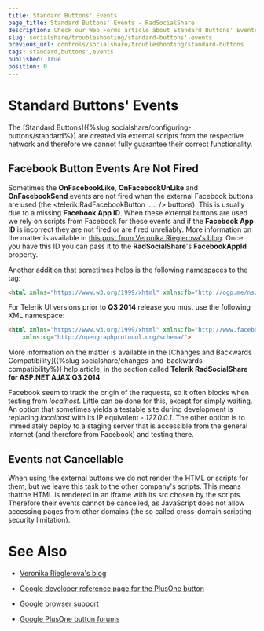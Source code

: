 ```yaml
---
title: Standard Buttons' Events
page_title: Standard Buttons' Events - RadSocialShare
description: Check our Web Forms article about Standard Buttons' Events.
slug: socialshare/troubleshooting/standard-buttons'-events
previous_url: controls/socialshare/troubleshooting/standard-buttons
tags: standard,buttons',events
published: True
position: 0
---
```


# Standard Buttons' Events



The [Standard Buttons]({%slug socialshare/configuring-buttons/standard%}) are created via external scripts from the respective network and therefore we cannot fully guarantee their correct functionality.

## Facebook Button Events Are Not Fired

Sometimes the **OnFacebookLike**, **OnFacebookUnLike** and **OnFacebookSend** events are not fired when the external Facebook buttons are used (the <telerik:RadFacebookButton ..... /> buttons). This is usually due to a missing **Facebook App ID**. When these external buttons are used we rely on scripts from Facebook for these events and if the **Facebook App ID** is incorrect they are not fired or are fired unreliably. More information on the matter is available in [this post from Veronika Rieglerova's blog](http://rieglerova.net/how-to-get-a-facebook-app-id/). Once you have this ID you can pass it to the **RadSocialShare**'s **FacebookAppId** property.



Another addition that sometimes helps is the following namespaces to the <html> tag:

````HTML
<html xmlns="https://www.w3.org/1999/xhtml" xmlns:fb="http://ogp.me/ns/fb#">
````



For Telerik UI versions prior to **Q3 2014** release you must use the following XML namespace:

````HTML
<html xmlns="https://www.w3.org/1999/xhtml" xmlns:fb="http://www.facebook.com/2008/fbml"
	xmlns:og="http://opengraphprotocol.org/schema/">
````



More information on the matter is available in the [Changes and Backwards Compatibility]({%slug socialshare/changes-and-backwards-compatibility%}) help article, in the section called **Telerik RadSocialShare for ASP.NET AJAX Q3 2014**.

Facebook seem to track the origin of the requests, so it often blocks when testing from *localhost*. Little can be done for this, except for simply waiting. An option that sometimes yields a testable site during development is replacing *localhost* with its IP equivalent - *127.0.0.1*. The other option is to immediately deploy to a staging server that is accessible from the general Internet (and therefore from Facebook) and testing there.

## Events not Cancellable

When using the external buttons we do not render the HTML or scripts for them, but we leave this task to the other company's scripts. This means thatthe HTML is rendered in an iframe with its src chosen by the scripts. Therefore their events cannot be cancelled, as JavaScript does not allow accessing pages from other domains (the so called cross-domain scripting security limitation).

# See Also

 * [Veronika Rieglerova's blog](http://rieglerova.net/)

 * [Google developer reference page for the PlusOne button](https://developers.google.com/+/plugins/+1button/)

 * [Google browser support](http://googleenterprise.blogspot.com/2011/06/our-plans-to-support-modern-browsers.html)

 * [Google PlusOne button forums](http://www.google.com/support/forum/p/Webmasters/label?lid=1f91cc0e87a8ed93)
